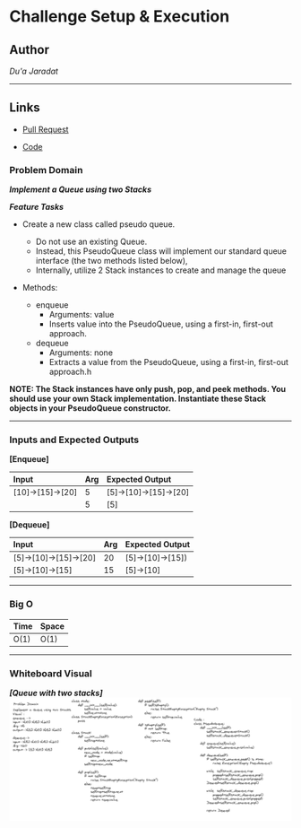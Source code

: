 # Challenge Setup & Execution

## Author
*Du'a Jaradat*

---

## Links
- [Pull Request](https://github.com/duajaradat/data-structures-and-algorithms/pull/35)

- [Code](https://github.com/duajaradat/data-structures-and-algorithms/blob/stack-queue-pseudo/python/data_structure/stacks_queues/stack_queue_pseudo.py)

### Problem Domain

***Implement a Queue using two Stacks***

***Feature Tasks***

- Create a new class called pseudo queue.
     - Do not use an existing Queue.
     - Instead, this PseudoQueue class will implement our standard queue interface (the two methods listed below),
     - Internally, utilize 2 Stack instances to create and manage the queue

- Methods:
     - enqueue
         - Arguments: value
          - Inserts value into the PseudoQueue, using a first-in, first-out approach.
     - dequeue
         - Arguments: none
         - Extracts a value from the PseudoQueue, using a first-in, first-out approach.h

**NOTE: The Stack instances have only push, pop, and peek methods. You should use your own Stack implementation. Instantiate these Stack objects in your PseudoQueue constructor.**

---

### Inputs and Expected Outputs

 **[Enqueue]**

| Input | Arg    |Expected Output |
| :----------- |:-----------| :----------- |
| [10]->[15]->[20] | 5 |[5]->[10]->[15]->[20] |
|  |5 |[5] |


 **[Dequeue]**

| Input | Arg    |Expected Output |
| :----------- |:-----------| :----------- |
| [5]->[10]->[15]->[20] | 20 |[5]->[10]->[15])|
|[5]->[10]->[15]  |15 |[5]->[10] |


---

### Big O


| Time | Space |
| :----------- | :----------- |
| O(1) | O(1) |


---


### Whiteboard Visual
***[Queue with two stacks]***
![s-q-pseudo](s-q-pseudo.png)

